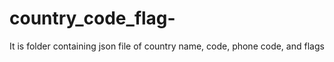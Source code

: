 # country_code_flag-
It is folder containing json file of country name, code, phone code, and flags  
